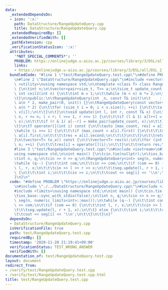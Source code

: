 ```yaml
---
data:
  _extendedDependsOn:
  - icon: ':x:'
    path: DataStructure/RangeUpdateQuery.cpp
    title: DataStructure/RangeUpdateQuery.cpp
  _extendedRequiredBy: []
  _extendedVerifiedWith: []
  _pathExtension: cpp
  _verificationStatusIcon: ':x:'
  attributes:
    '*NOT_SPECIAL_COMMENTS*': ''
    PROBLEM: https://onlinejudge.u-aizu.ac.jp/courses/library/3/DSL/all/DSL_2_D
    links:
    - https://onlinejudge.u-aizu.ac.jp/courses/library/3/DSL/all/DSL_2_D
  bundledCode: "#line 1 \"test/RangeUpdateQuery.test.cpp\"\n#define PROBLEM \"https://onlinejudge.u-aizu.ac.jp/courses/library/3/DSL/all/DSL_2_D\"\
    \n#line 2 \"DataStructure/RangeUpdateQuery.cpp\"\n#include <vector>\n#include\
    \ <utility>\nusing namespace std;\n\ntemplate <class T> class RangeUpdateQuery\
    \ {\n\tint n;\n\tvector<pair<size_t, T>> a;\n\tsize_t update_count = 1;\n\tstatic\
    \ int ceil2(int n) {\n\t\tint m = 1;\n\t\twhile (m < n) m *= 2;\n\t\treturn m;\n\
    \t}\n\npublic:\n\tRangeUpdateQuery(int _n, const T& init)\n\t    : n(ceil2(_n)),\
    \ a(n * 2, make_pair(0, init)) {}\n\tRangeUpdateQuery(const vector<T>& v) : n(ceil2(v.size())),\
    \ a(n * 2) {\n\t\tfor (size_t i = 0; i < v.size(); ++i) {\n\t\t\ta[i + n] = make_pair(0,\
    \ v[i]);\n\t\t}\n\t}\n\tvoid update(int l, int r, const T& x) {\n\t\tfor (l +=\
    \ n, r += n; l < r; l >>= 1, r >>= 1) {\n\t\t\tif (l & 1) a[l++] = make_pair(update_count,\
    \ x);\n\t\t\tif (r & 1) a[--r] = make_pair(update_count, x);\n\t\t}\n\t\tupdate_count++;\n\
    \t}\n\tT operator[](int i) const {\n\t\tauto [max_count, res] = a[i += n];\n\t\
    \twhile (i >>= 1) {\n\t\t\tif (max_count < a[i].first) {\n\t\t\t\tmax_count =\
    \ a[i].first;\n\t\t\t\tres = a[i].second;\n\t\t\t}\n\t\t}\n\t\treturn res;\n\t\
    }\n\tvector<T> to_a() const {\n\t\tvector<T> res(n);\n\t\tfor (int i = 0; i <\
    \ n; ++i) {\n\t\t\tres[i] = operator[](i);\n\t\t}\n\t\treturn res;\n\t}\n};\n\
    #line 3 \"test/RangeUpdateQuery.test.cpp\"\n#include <iostream>\n#include <limits>\n\
    using namespace std;\n\nint main() {\n\tcin.tie(nullptr);\n\tios_base::sync_with_stdio(false);\n\
    \tint n, q;\n\tcin >> n >> q;\n\tRangeUpdateQuery<int> seg(n, numeric_limits<int>::max());\n\
    \twhile (q--) {\n\t\tint com;\n\t\tcin >> com;\n\t\tif (com == 0) {\n\t\t\tint\
    \ l, r, x;\n\t\t\tcin >> l >> r >> x;\n\t\t\tseg.update(l, r + 1, x);\n\t\t} else\
    \ {\n\t\t\tint i;\n\t\t\tcin >> i;\n\t\t\tcout << seg[i] << '\\n';\n\t\t}\n\t\
    }\n}\n"
  code: "#define PROBLEM \"https://onlinejudge.u-aizu.ac.jp/courses/library/3/DSL/all/DSL_2_D\"\
    \n#include \"./../DataStructure/RangeUpdateQuery.cpp\"\n#include <iostream>\n\
    #include <limits>\nusing namespace std;\n\nint main() {\n\tcin.tie(nullptr);\n\
    \tios_base::sync_with_stdio(false);\n\tint n, q;\n\tcin >> n >> q;\n\tRangeUpdateQuery<int>\
    \ seg(n, numeric_limits<int>::max());\n\twhile (q--) {\n\t\tint com;\n\t\tcin\
    \ >> com;\n\t\tif (com == 0) {\n\t\t\tint l, r, x;\n\t\t\tcin >> l >> r >> x;\n\
    \t\t\tseg.update(l, r + 1, x);\n\t\t} else {\n\t\t\tint i;\n\t\t\tcin >> i;\n\t\
    \t\tcout << seg[i] << '\\n';\n\t\t}\n\t}\n}"
  dependsOn:
  - DataStructure/RangeUpdateQuery.cpp
  isVerificationFile: true
  path: test/RangeUpdateQuery.test.cpp
  requiredBy: []
  timestamp: '2020-11-20 21:19:41+09:00'
  verificationStatus: TEST_WRONG_ANSWER
  verifiedWith: []
documentation_of: test/RangeUpdateQuery.test.cpp
layout: document
redirect_from:
- /verify/test/RangeUpdateQuery.test.cpp
- /verify/test/RangeUpdateQuery.test.cpp.html
title: test/RangeUpdateQuery.test.cpp
---
```


